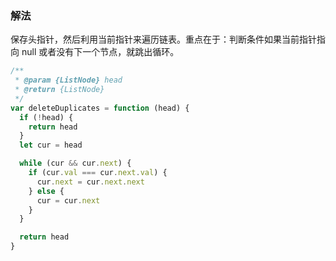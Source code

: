 ### 解法
保存头指针，然后利用当前指针来遍历链表。重点在于：判断条件如果当前指针指向 null 或者没有下一个节点，就跳出循环。
```js
/**
 * @param {ListNode} head
 * @return {ListNode}
 */
var deleteDuplicates = function (head) {
  if (!head) {
    return head
  }
  let cur = head

  while (cur && cur.next) {
    if (cur.val === cur.next.val) {
      cur.next = cur.next.next
    } else {
      cur = cur.next
    }
  }

  return head
}
```
